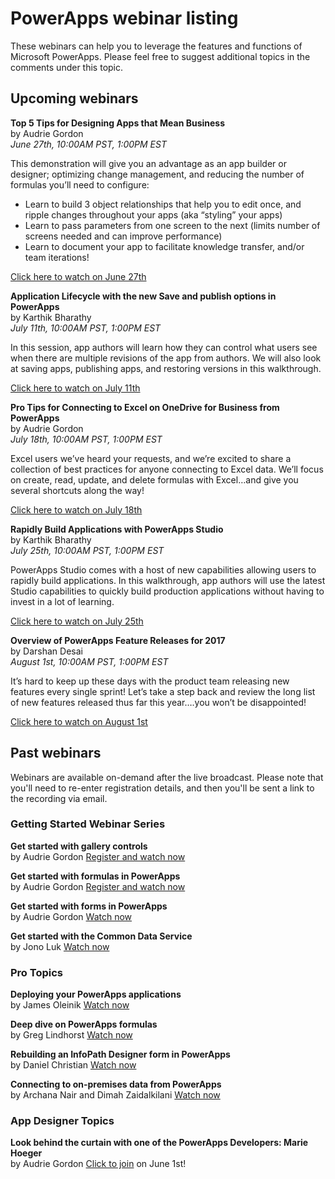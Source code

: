 <properties
	pageTitle="Webinar listing | Microsoft PowerApps"
	description="Displays a listing of past and future webinars, including time/date and topics covered."
	services=""
	suite="powerapps"
	documentationCenter="na"
	authors="audrieMSFT"
	manager="anneta"
	editor=""
	tags=""/>

<tags
   ms.service="powerapps"
   ms.devlang="na"
   ms.topic="article"
   ms.tgt_pltfrm="na"
   ms.workload="na"
   ms.date="06/20/2017"
   ms.author="audrie"/>

# PowerApps webinar listing #
These webinars can help you to leverage the features and functions of Microsoft PowerApps. Please feel free to suggest additional topics in the comments under this topic.

## Upcoming webinars ##

**Top 5 Tips for Designing Apps that Mean Business**
<br>by Audrie Gordon
<br>*June 27th, 10:00AM PST, 1:00PM EST*

This demonstration will give you an advantage as an app builder or designer; optimizing change management, and reducing the number of formulas you’ll need to configure:<br>
- Learn to build 3 object relationships that help you to edit once, and ripple changes throughout your apps (aka “styling” your apps)
- Learn to pass parameters from one screen to the next (limits number of screens needed and can improve performance)
- Learn to document your app to facilitate knowledge transfer, and/or team iterations!

[Click here to watch on June 27th](https://www.youtube.com/watch?v=Ql-pK9ixKxw)

**Application Lifecycle with the new Save and publish options in PowerApps**
<br>by Karthik Bharathy
<br>*July 11th, 10:00AM PST, 1:00PM EST*

In this session, app authors will learn how they can control what users see when there are multiple revisions of the app from authors. We will also look at saving apps, publishing apps, and restoring versions in this walkthrough.

[Click here to watch on July 11th](https://www.youtube.com/watch?v=Np3DXBQvq2I)

**Pro Tips for Connecting to Excel on OneDrive for Business from PowerApps**
<br>by Audrie Gordon
<br>*July 18th, 10:00AM PST, 1:00PM EST*

Excel users we’ve heard your requests, and we’re excited to share a collection of best practices for anyone connecting to Excel data. We’ll focus on create, read, update, and delete formulas with Excel…and give you several shortcuts along the way!

[Click here to watch on July 18th](https://www.youtube.com/watch?v=WPhux5_3Sfs)

**Rapidly Build Applications with PowerApps Studio**
<br>by Karthik Bharathy
<br>*July 25th, 10:00AM PST, 1:00PM EST*

PowerApps Studio comes with a host of new capabilities allowing users to rapidly build applications. In this walkthrough, app authors will use the latest Studio capabilities to quickly build production applications without having to invest in a lot of learning.

[Click here to watch on July 25th](https://www.youtube.com/watch?v=Bqp2tCnsBR0)

**Overview of PowerApps Feature Releases for 2017**
<br>by Darshan Desai
<br>*August 1st, 10:00AM PST, 1:00PM EST*

It’s hard to keep up these days with the product team releasing new features every single sprint! Let’s take a step back and review the long list of new features released thus far this year….you won’t be disappointed!

[Click here to watch on August 1st](https://www.youtube.com/watch?v=Bqp2tCnsBR0)

## Past webinars ##
Webinars are available on-demand after the live broadcast. Please note that you'll need to re-enter registration details, and then you'll be sent a link to the recording via email.

### Getting Started Webinar Series ###

**Get started with gallery controls**
<br>by Audrie Gordon
[Register and watch now](https://info.microsoft.com/US-EAD-WBNR-FY17-02Feb-28-GettingStartedwithPowerAppsGalleries300759_01Registration-ForminBody.html)

**Get started with formulas in PowerApps**
<br>by Audrie Gordon
[Register and watch now](https://info.microsoft.com/US-EAD-WBNR-FY17-03Mar-14-GettingStartedwithPowerAppsFormulas300770_01Registration-ForminBody.html)

**Get started with forms in PowerApps**
<br>by Audrie Gordon
[Watch now](https://www.youtube.com/watch?v=WnuwLkNbWk4)

**Get started with the Common Data Service**
<br>by Jono Luk
[Watch now](https://info.microsoft.com/US-PowerBI-WBNR-FY17-04Apr-18-GettingStartedwiththeCommonDataServices312618_01Registration-ForminBody.html)

### Pro Topics ###

**Deploying your PowerApps applications**
<br>by James Oleinik
[Watch now](https://www.youtube.com/watch?v=LF49hFB14Cs)

**Deep dive on PowerApps formulas**
<br>by Greg Lindhorst
[Watch now](https://www.youtube.com/watch?v=PuePMMuj5ps)

**Rebuilding an InfoPath Designer form in PowerApps**
<br>by Daniel Christian
[Watch now](https://www.youtube.com/watch?v=ohQcxcVZSK4)

**Connecting to on-premises data from PowerApps**
<br>by Archana Nair and Dimah Zaidalkilani
[Watch now](https://www.youtube.com/watch?v=YBdO2MAulx8)

### App Designer Topics ###

**Look behind the curtain with one of the PowerApps Developers: Marie Hoeger**
<br>by Audrie Gordon
[Click to join](https://www.youtube.com/watch?v=YF3DKZxlUdM) on June 1st!
  	
